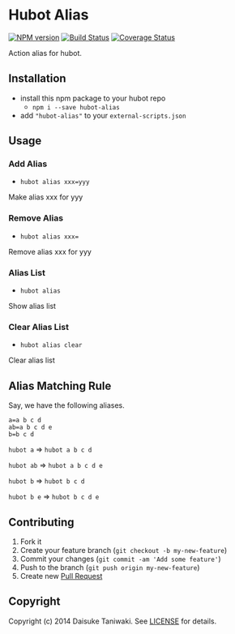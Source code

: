 # Hubot Alias

[![NPM version](https://badge.fury.io/js/hubot-alias.svg)](http://badge.fury.io/js/hubot-alias) [![Build Status](https://travis-ci.org/dtaniwaki/hubot-alias.svg)](https://travis-ci.org/dtaniwaki/hubot-alias) [![Coverage Status](https://coveralls.io/repos/dtaniwaki/hubot-alias/badge.png)](https://coveralls.io/r/dtaniwaki/hubot-alias)

Action alias for hubot.

## Installation

* install this npm package to your hubot repo
    * `npm i --save hubot-alias`
* add `"hubot-alias"` to your `external-scripts.json`

## Usage

### Add Alias

* `hubot alias xxx=yyy`

Make alias xxx for yyy

### Remove Alias

* `hubot alias xxx=`

Remove alias xxx for yyy

### Alias List

* `hubot alias`

Show alias list

### Clear Alias List

* `hubot alias clear`

Clear alias list

## Alias Matching Rule

Say, we have the following aliases.

```
a=a b c d
ab=a b c d e
b=b c d
```

`hubot a` => `hubot a b c d`

`hubot ab` => `hubot a b c d e`

`hubot b` => `hubot b c d`

`hubot b e` => `hubot b c d e`

## Contributing

1. Fork it
2. Create your feature branch (`git checkout -b my-new-feature`)
3. Commit your changes (`git commit -am 'Add some feature'`)
4. Push to the branch (`git push origin my-new-feature`)
5. Create new [Pull Request](../../pull/new/master)

## Copyright

Copyright (c) 2014 Daisuke Taniwaki. See [LICENSE](LICENSE) for details.
